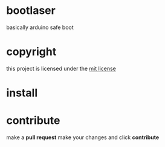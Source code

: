 # bootlaser
basically arduino safe boot

# copyright
this project is licensed under the [mit license](https://github.com/segacopter-tech/bootlaser/blob/main/LICENSE)

# install

# contribute
make a **pull request** make your changes and click **contribute**
